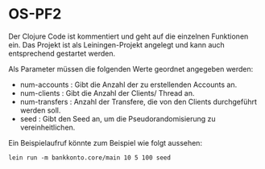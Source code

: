 # OS-PF2
Der Clojure Code ist kommentiert und geht auf die einzelnen Funktionen ein.
Das Projekt ist als Leiningen-Projekt angelegt und kann auch entsprechend gestartet werden.

Als Parameter müssen die folgenden Werte geordnet angegeben werden:
- num-accounts : Gibt die Anzahl der zu erstellenden Accounts an.
- num-clients : Gibt die Anzahl der Clients/ Thread an.
- num-transfers : Anzahl der Transfere, die von den Clients durchgeführt werden soll.
- seed : Gibt den Seed an, um die Pseudorandomisierung zu vereinheitlichen.

Ein Beispielaufruf könnte zum Beispiel wie folgt aussehen:

    lein run -m bankkonto.core/main 10 5 100 seed    